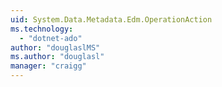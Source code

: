 ```yaml
---
uid: System.Data.Metadata.Edm.OperationAction
ms.technology: 
  - "dotnet-ado"
author: "douglaslMS"
ms.author: "douglasl"
manager: "craigg"
---
```

